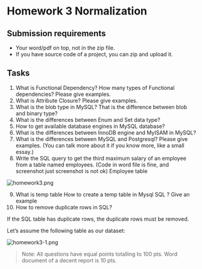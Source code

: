 # Homework 3 Normalization

## Submission requirements

* Your word/pdf on top, not in the zip file.
* If you have source code of a project, you can zip and upload it.

## Tasks

1. What is Functional Dependency? How many types of Functional dependencies? Please give examples.
2. What is Attribute Closure? Please give examples.
3. What is the blob type in MySQL? That is the difference between blob and binary type?
4. What is the differences between Enum and Set data type?
5. How to get available database engines in MySQL database?
6. What is the differences between InnoDB engine and MyISAM in MySQL?
7. What is the differences between MySQL and Postgresql? Please give examples. (You can talk more about it if you know more, like a small essay.)
8. Write the SQL query to get the third maximum salary of an employee from a table named employees. (Code in word file is fine,  and screenshot just screenshot is not ok)
Employee table

![homework3.png](https://kevinli-webbertech.github.io/blog/images/advanced_database/homework3.png)

9. What is temp table How to create a temp table in Mysql SQL ? Give an example
10. How to remove duplicate rows in SQL?

If the SQL table has duplicate rows, the duplicate rows must be removed.

Let’s assume the following table as our dataset:

![homework3-1.png](https://kevinli-webbertech.github.io/blog/images/advanced_database/homewor3-1.png)

> Note: All questions have equal points totalling to 100 pts. Word document of a decent report is 10 pts.
